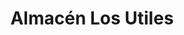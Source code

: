 ---
title: "Almacén Los Utiles"
url: /san-pedro-sula/almacen-los-utiles/
shop: material de oficina
---